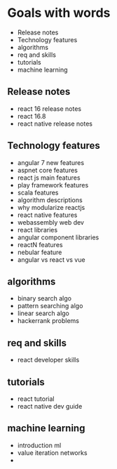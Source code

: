 # Goals with words

- Release notes
- Technology features
- algorithms
- req and skills
- tutorials
- machine learning


## Release notes
- react 16 release notes
- react 16.8
- react native release notes

## Technology features
- angular 7 new features
- aspnet core features
- react js main features
- play framework features
- scala features
- algorithm descriptions
- why modularize reactjs
- react native features
- webassembly web dev
- react libraries
- angular component libraries
- reactN features
- nebular feature
- angular vs react vs vue

## algorithms
- binary search algo
- pattern searching algo
- linear search algo
- hackerrank problems

## req and skills
- react developer skills

## tutorials
- react tutorial
- react native dev guide

## machine learning
- introduction ml
- value iteration networks
- 
